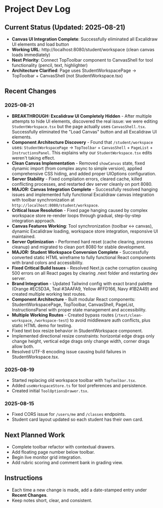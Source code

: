 # Project Dev Log

## Current Status (Updated: 2025-08-21)
- **Canvas UI Integration Complete**: Successfully eliminated all Excalidraw UI elements and load button
- **Working URL**: http://localhost:8080/student/workspace (clean canvas loads immediately)
- **Next Priority**: Connect TopToolbar component to CanvasShell for tool functionality (pencil, text, highlighter)
- **Architecture Clarified**: Page uses StudentWorkspacePage → TopToolbar + CanvasShell (not StudentWorkspace.tsx)

## Recent Changes
### 2025-08-21
- **BREAKTHROUGH: Excalidraw UI Completely Hidden** - After multiple attempts to hide UI elements, discovered the real issue: we were editing `StudentWorkspace.tsx` but the page actually uses `CanvasShell.tsx`. Successfully eliminated the "Load Canvas" button and all Excalidraw UI elements.
- **Component Architecture Discovery** - Found that `/student/workspace` uses: `StudentWorkspacePage` → `TopToolbar` + `CanvasShell` + `PageList` + `InstructionsPanel`. This explains why our `StudentWorkspace.tsx` edits weren't taking effect.
- **Clean Canvas Implementation** - Removed `showCanvas` state, fixed dynamic import (from complex async to simple version), applied comprehensive CSS hiding, and added proper UIOptions configuration.
- **Server Stability** - Fixed compilation errors, cleared cache, killed conflicting processes, and restarted dev server cleanly on port 8080.
- **MAJOR: Canvas Integration Complete** - Successfully resolved hanging issues and implemented fully functional Excalidraw canvas integration with toolbar synchronization at `http://localhost:8080/student/workspace`.
- **Critical Issue Resolution** - Fixed page hanging caused by complex workspace store re-render loops through gradual, step-by-step integration approach.
- **Canvas Features Working**: Tool synchronization (toolbar ↔ canvas), dynamic Excalidraw loading, workspace store integration, responsive UI maintained.
- **Server Optimization** - Performed hard reset (cache clearing, process cleanup) and migrated to clean port 8080 for stable development.
- **MAJOR: Student Workspace Conversion Complete** - Successfully converted static HTML wireframe to fully functional React components with brand colors and accessibility.
- **Fixed Critical Build Issues** - Resolved Next.js cache corruption causing 500 errors on all React pages by clearing .next folder and restarting dev server.
- **Brand Integration** - Updated Tailwind config with exact brand palette (Orange #EC5D3A, Teal #3AAFA9, Yellow #FFD166, Navy #1B2A49) and created multiple working test routes.
- **Component Architecture** - Built modular React components: StudentWorkspacePage, TopToolbar, CanvasShell, PageList, InstructionsPanel with proper state management and accessibility.
- **Multiple Working Routes** - Created bypass routes (`/test/clean-workspace`, `/workspace-test`) to avoid middleware auth conflicts, plus static HTML demo for testing.
- Fixed text box resize behavior in StudentWorkspace component.
- Implemented directional resize constraints: horizontal edge drags only change height, vertical edge drags only change width, corner drags allow both.
- Resolved UTF-8 encoding issue causing build failures in StudentWorkspace.tsx.

### 2025-08-19
- Started replacing old workspace toolbar with `TopToolbar.tsx`.
- Added `useWorkspaceStore.ts` for tool preferences and persistence.
- Created initial `ToolOptionsDrawer.tsx`.

### 2025-08-15
- Fixed CORS issue for `/users/me` and `/classes` endpoints.
- Student card layout updated so each student has their own card.

## Next Planned Work
- Complete toolbar refactor with contextual drawers.
- Add floating page number below toolbar.
- Begin live monitor grid integration.
- Add rubric scoring and comment bank in grading view.

## Instructions
- Each time a new change is made, add a date-stamped entry under **Recent Changes**.
- Keep notes short, clear, and consistent.
